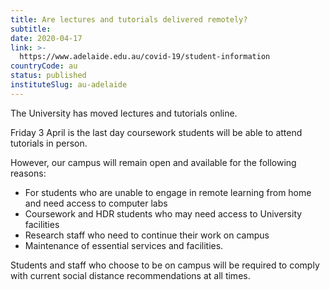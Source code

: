 ```yaml
---
title: Are lectures and tutorials delivered remotely?
subtitle: 
date: 2020-04-17
link: >-
  https://www.adelaide.edu.au/covid-19/student-information
countryCode: au
status: published
instituteSlug: au-adelaide
---
```

The University has moved lectures and tutorials online.

Friday 3 April is the last day coursework students will be able to attend tutorials in person.

However, our campus will remain open and available for the following reasons:

  * For students who are unable to engage in remote learning from home and need access to computer labs
  * Coursework and HDR students who may need access to University facilities
  * Research staff who need to continue their work on campus
  * Maintenance of essential services and facilities.



Students and staff who choose to be on campus will be required to comply with current social distance recommendations at all times.
